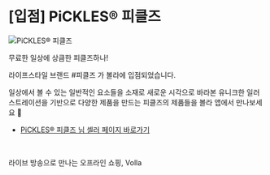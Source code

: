 # [입점] PiCKLES® 피클즈

![PiCKLES® 피클즈](../../assets/marketing/dist/seller-pickles.png)

무료한 일상에 상큼한 피클즈하나!

라이프스타일 브랜드 #피클즈 가 볼라에 입점되었습니다.

일상에서 볼 수 있는 일반적인 요소들을 소재로 새로운 시각으로 바라본 유니크한 일러스트레이션을 기반으로 다양한 제품을 만드는 피클즈의 제품들을 볼라 앱에서 만나보세요 🥒

- [PiCKLES® 피클즈 님 셀러 페이지 바로가기](volla://deeplink/seller/17)

<br>

라이브 방송으로 만나는 오프라인 쇼핑, Volla
